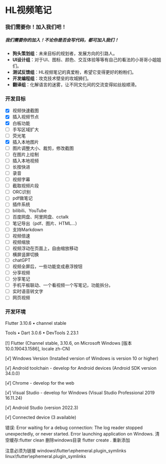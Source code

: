 # HL视频笔记

### 我们需要你！加入我们吧！

##### 我们需要你的加入！不论你是否会写代码，都可加入我们！

- **狗头策划组**：未来目标的规划者，发展方向的引路人。
- **UI设计组**：对于UI、图标、颜色、交互体验等等有自己的看法的小哥哥小姐姐们。
- **测试反馈组**：HL视频笔记的真爱粉，希望它变得更好的粉粉们。
- **开发编程组**：攻克技术壁垒的攻城狮们。
- **翻译组**：化解语言的迷雾，让不同文化间的交流变得如丝般顺滑。

### 开发目标

- [x] 视频快速截图
- [x] 插入视频节点
- [x] 白板功能
- [ ] 手写区域扩大
- [ ] 荧光笔
- [x] 插入本地图片
- [ ] 图片调整大小、裁剪，修改截图
- [ ] 在图片上绘制
- [ ] 插入本地视频
- [ ] 长按快进
- [ ] 录音
- [ ] 视频字幕
- [ ] 截取视频片段
- [ ] ORC识别
- [ ] pdf做笔记
- [ ] 插件系统
- [ ] bilibili、YouTube
- [ ] 百度网盘、阿里网盘、cctalk
- [ ] 笔记导出（pdf、图片、HTML...）
- [ ] 支持Markdown
- [ ] 视频倍速
- [ ] 视频缩放
- [ ] 视频浮动在页面上，自由缩放移动
- [ ] 横屏竖屏切换
- [ ] chatGPT
- [ ] 视频全屏后，一些功能变成悬浮按钮
- [ ] 分享视频
- [ ] 分享笔记
- [ ] 手机平板联动、一个看视频一个写笔记，功能拆分。
- [ ] 实时语音转文字
- [ ] 网页视频

### 开发环境

Flutter 3.10.6 • channel stable

Tools • Dart 3.0.6 • DevTools 2.23.1

[!] Flutter (Channel stable, 3.10.6, on Microsoft Windows [版本 10.0.19043.1586], locale zh-CN)

[√] Windows Version (Installed version of Windows is version 10 or higher)

[√] Android toolchain - develop for Android devices (Android SDK version 34.0.0)

[√] Chrome - develop for the web

[√] Visual Studio - develop for Windows (Visual Studio Professional 2019 16.11.24)

[√] Android Studio (version 2022.3)

[√] Connected device (3 available)

错误:
Error waiting for a debug connection: The log reader stopped unexpectedly, or never started.
Error launching application on Windows.
清空缓存:flutter clean
删除windows目录
flutter create .
重新添加

注意必须为链接
windows\flutter\ephemeral\.plugin_symlinks
linux\flutter\ephemeral\.plugin_symlinks


